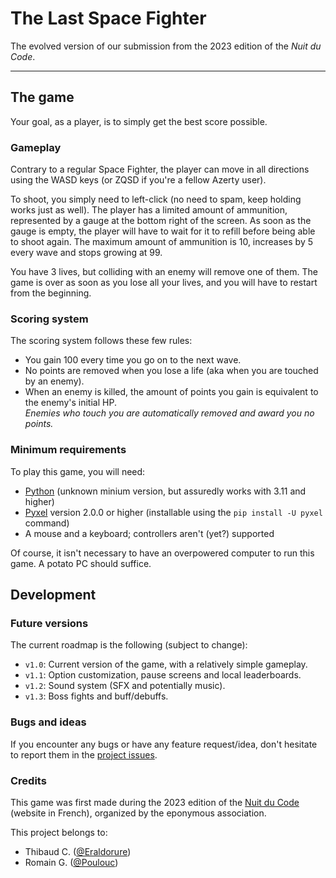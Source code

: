 # The Last Space Fighter

The evolved version of our submission from the 2023 edition of the *Nuit du Code*.

***


## The game

Your goal, as a player, is to simply get the best score possible.

### Gameplay

Contrary to a regular Space Fighter, the player can move in all directions using the WASD keys (or ZQSD if you're a fellow Azerty user).

To shoot, you simply need to left-click (no need to spam, keep holding works just as well).
The player has a limited amount of ammunition, represented by a gauge at the bottom right of the screen.
As soon as the gauge is empty, the player will have to wait for it to refill before being able to shoot again.
The maximum amount of ammunition is 10, increases by 5 every wave and stops growing at 99.

You have 3 lives, but colliding with an enemy will remove one of them.
The game is over as soon as you lose all your lives, and you will have to restart from the beginning.

### Scoring system

The scoring system follows these few rules:
- You gain 100 every time you go on to the next wave.
- No points are removed when you lose a life (aka when you are touched by an enemy).
- When an enemy is killed, the amount of points you gain is equivalent to the enemy's initial HP.  
  *Enemies who touch you are automatically removed and award you no points.*


### Minimum requirements

To play this game, you will need:
- [Python](https://www.python.org/downloads/) (unknown minium version, but assuredly works with 3.11 and higher)
- [Pyxel](https://pypi.org/project/pyxel/) version 2.0.0 or higher (installable using the `pip install -U pyxel` command)
- A mouse and a keyboard; controllers aren't (yet?) supported

Of course, it isn't necessary to have an overpowered computer to run this game. A potato PC should suffice.


## Development

### Future versions

The current roadmap is the following (subject to change):
- `v1.0`: Current version of the game, with a relatively simple gameplay.
- `v1.1`: Option customization, pause screens and local leaderboards.
- `v1.2`: Sound system (SFX and potentially music).
- `v1.3`: Boss fights and buff/debuffs.

### Bugs and ideas

If you encounter any bugs or have any feature request/idea, don't hesitate to report them in the [project issues](https://github.com/Eraldorure/ndc-space-fighter/issues).

### Credits

This game was first made during the 2023 edition of the [Nuit du Code](https://nuitducode.net) (website in French), organized by the eponymous association.

This project belongs to:
- Thibaud C. ([@Eraldorure](https://github.com/Eraldorure))
- Romain G. ([@Poulouc](https://github.com/Poulouc))
